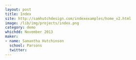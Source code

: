 ```yaml
---
layout: post
title: Index
site: http://samhutchdesign.com/indexexamples/home_v2.html
image: /lib/img/projects/index.png
category: demo
whichdd: November 2013
maker:
- name: Samantha Hutchinson
  school: Parsons
  twitter:  
---
```


